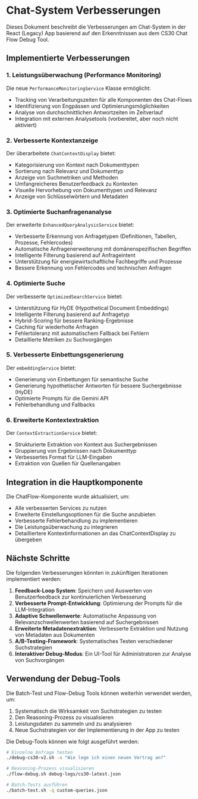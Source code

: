 # Chat-System Verbesserungen

Dieses Dokument beschreibt die Verbesserungen am Chat-System in der React (Legacy) App basierend auf den Erkenntnissen aus dem CS30 Chat Flow Debug Tool.

## Implementierte Verbesserungen

### 1. Leistungsüberwachung (Performance Monitoring)

Die neue `PerformanceMonitoringService` Klasse ermöglicht:

- Tracking von Verarbeitungszeiten für alle Komponenten des Chat-Flows
- Identifizierung von Engpässen und Optimierungsmöglichkeiten
- Analyse von durchschnittlichen Antwortzeiten im Zeitverlauf
- Integration mit externen Analysetools (vorbereitet, aber noch nicht aktiviert)

### 2. Verbesserte Kontextanzeige

Der überarbeitete `ChatContextDisplay` bietet:

- Kategorisierung von Kontext nach Dokumenttypen
- Sortierung nach Relevanz und Dokumenttyp
- Anzeige von Suchmetriken und Methoden
- Umfangreicheres Benutzerfeedback zu Kontexten
- Visuelle Hervorhebung von Dokumenttypen und Relevanz
- Anzeige von Schlüsselwörtern und Metadaten

### 3. Optimierte Suchanfragenanalyse

Der erweiterte `EnhancedQueryAnalysisService` bietet:

- Verbesserte Erkennung von Anfragetypen (Definitionen, Tabellen, Prozesse, Fehlercodes)
- Automatische Anfragenerweiterung mit domänenspezifischen Begriffen
- Intelligente Filterung basierend auf Anfrageintent
- Unterstützung für energiewirtschaftliche Fachbegriffe und Prozesse
- Bessere Erkennung von Fehlercodes und technischen Anfragen

### 4. Optimierte Suche

Der verbesserte `OptimizedSearchService` bietet:

- Unterstützung für HyDE (Hypothetical Document Embeddings)
- Intelligente Filterung basierend auf Anfragetyp
- Hybrid-Scoring für bessere Ranking-Ergebnisse
- Caching für wiederholte Anfragen
- Fehlertoleranz mit automatischem Fallback bei Fehlern
- Detaillierte Metriken zu Suchvorgängen

### 5. Verbesserte Einbettungsgenerierung

Der `embeddingService` bietet:

- Generierung von Einbettungen für semantische Suche
- Generierung hypothetischer Antworten für bessere Suchergebnisse (HyDE)
- Optimierte Prompts für die Gemini API
- Fehlerbehandlung und Fallbacks

### 6. Erweiterte Kontextextraktion

Der `ContextExtractionService` bietet:

- Strukturierte Extraktion von Kontext aus Suchergebnissen
- Gruppierung von Ergebnissen nach Dokumenttyp
- Verbessertes Format für LLM-Eingaben
- Extraktion von Quellen für Quellenangaben

## Integration in die Hauptkomponente

Die ChatFlow-Komponente wurde aktualisiert, um:

- Alle verbesserten Services zu nutzen
- Erweiterte Einstellungsoptionen für die Suche anzubieten
- Verbesserte Fehlerbehandlung zu implementieren
- Die Leistungsüberwachung zu integrieren
- Detailliertere Kontextinformationen an das ChatContextDisplay zu übergeben

## Nächste Schritte

Die folgenden Verbesserungen könnten in zukünftigen Iterationen implementiert werden:

1. **Feedback-Loop System**: Speichern und Auswerten von Benutzerfeedback zur kontinuierlichen Verbesserung
2. **Verbesserte Prompt-Entwicklung**: Optimierung der Prompts für die LLM-Integration
3. **Adaptive Schwellenwerte**: Automatische Anpassung von Relevanzschwellenwerten basierend auf Suchergebnissen
4. **Erweiterte Metadatenextraktion**: Verbesserte Extraktion und Nutzung von Metadaten aus Dokumenten
5. **A/B-Testing-Framework**: Systematisches Testen verschiedener Suchstrategien
6. **Interaktiver Debug-Modus**: Ein UI-Tool für Administratoren zur Analyse von Suchvorgängen

## Verwendung der Debug-Tools

Die Batch-Test und Flow-Debug Tools können weiterhin verwendet werden, um:

1. Systematisch die Wirksamkeit von Suchstrategien zu testen
2. Den Reasoning-Prozess zu visualisieren
3. Leistungsdaten zu sammeln und zu analysieren
4. Neue Suchstrategien vor der Implementierung in der App zu testen

Die Debug-Tools können wie folgt ausgeführt werden:

```bash
# Einzelne Anfrage testen
./debug-cs30-v2.sh -a "Wie lege ich einen neuen Vertrag an?"

# Reasoning-Prozess visualisieren
./flow-debug.sh debug-logs/cs30-latest.json

# Batch-Tests ausführen
./batch-test.sh -q custom-queries.json
```
